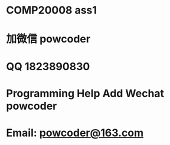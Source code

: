 # COMP20008 ass1
# 加微信 powcoder

# QQ 1823890830

# Programming Help Add Wechat powcoder

# Email: powcoder@163.com

